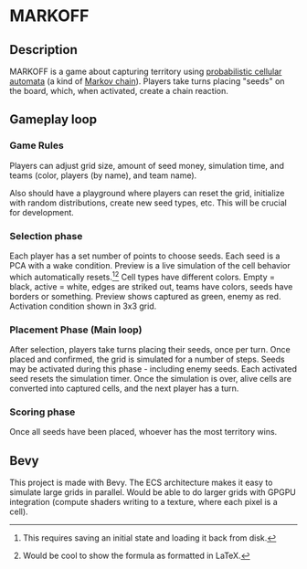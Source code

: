 # MARKOFF

## Description

MARKOFF is a game about capturing territory using
[probabilistic cellular automata](https://en.wikipedia.org/wiki/Stochastic_cellular_automaton)
(a kind of [Markov chain](https://en.wikipedia.org/wiki/Markov_chain)). Players
take turns placing "seeds" on the board, which, when activated, create a chain
reaction.

## Gameplay loop

### Game Rules

Players can adjust grid size, amount of seed money, simulation time, and teams
(color, players (by name), and team name).

Also should have a playground where players can reset the grid, initialize with
random distributions, create new seed types, etc. This will be crucial for
development.

### Selection phase

Each player has a set number of points to choose seeds. Each seed is a PCA with
a wake condition. Preview is a live simulation of the cell behavior which
automatically resets.[^1][^2] Cell types have different colors. Empty = black,
active = white, edges are striked out, teams have colors, seeds have borders or
something. Preview shows captured as green, enemy as red. Activation condition
shown in 3x3 grid.

### Placement Phase (Main loop)

After selection, players take turns placing their seeds, once per turn. Once
placed and confirmed, the grid is simulated for a number of steps. Seeds may be
activated during this phase - including enemy seeds. Each activated seed resets
the simulation timer. Once the simulation is over, alive cells are converted
into captured cells, and the next player has a turn.

### Scoring phase

Once all seeds have been placed, whoever has the most territory wins.

## Bevy

This project is made with Bevy. The ECS architecture makes it easy to simulate
large grids in parallel. Would be able to do larger grids with GPGPU integration
(compute shaders writing to a texture, where each pixel is a cell).

[^1]: This requires saving an initial state and loading it back from disk.

[^2]: Would be cool to show the formula as formatted in LaTeX.
